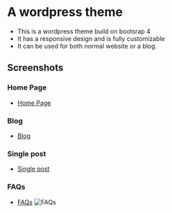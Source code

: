 # A wordpress theme
- This is a wordpress theme build on bootsrap 4
- It has a responsive design and is fully customizable
- It can be used for both normal website or a blog.

## Screenshots
### Home Page
- [Home Page](https://github.com/samwelkelvin/wordpress-theme-wallet/blob/main/screenshots/home.png?raw=true)
### Blog
- [Blog](https://github.com/samwelkelvin/wordpress-theme-wallet/blob/main/screenshots/blog.png?raw=true)
### Single post
- [Single post](https://github.com/samwelkelvin/wordpress-theme-wallet/blob/main/screenshots/single-blog.png?raw=true)
### FAQs
- [FAQs](https://github.com/samwelkelvin/wordpress-theme-wallet/blob/main/screenshots/faqs.png?raw=true)
![FAQs](https://github.com/samwelkelvin/Ello-engineering-challenge/assets/51368370/70ad70b1-a12f-47d3-8f28-8a2ffcbbedb2)
